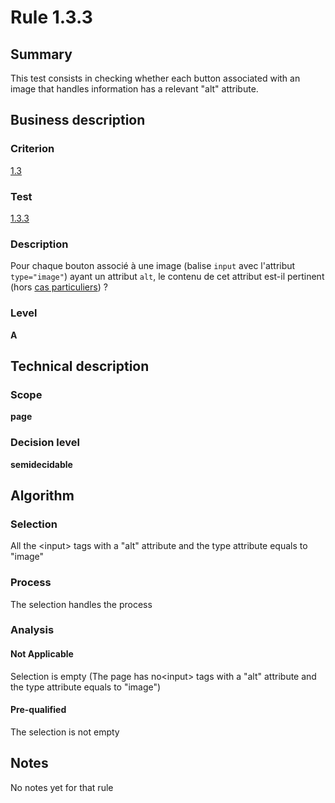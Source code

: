 # Rule 1.3.3
## Summary

This test consists in checking whether each button associated with an
image that handles information has a relevant "alt" attribute.

## Business description

### Criterion

[1.3](http://references.modernisation.gouv.fr/sites/default/files/RGAA3_RC2-1/referentiel_technique.htm#crit-1-3)

### Test

[1.3.3](http://references.modernisation.gouv.fr/sites/default/files/RGAA3_RC2-1/referentiel_technique.htm#test-1-3-3)

### Description

Pour chaque bouton associ&eacute; &agrave; une image (balise `input` avec l'attribut `type="image"`) ayant un attribut `alt`, le contenu de cet attribut est-il pertinent (hors <a href="http://references.modernisation.gouv.fr/sites/default/files/RGAA3_RC2-1/cas_particulier.htm#cpCrit1-3" title="Cas particuliers pour le crit&egrave;re 1.3">cas particuliers</a>) ?

### Level

**A**

## Technical description

### Scope

**page**

### Decision level

**semidecidable**

## Algorithm

### Selection

All the <input\> tags with a "alt" attribute and the type attribute
equals to "image"

### Process

The selection handles the process

### Analysis

#### Not Applicable

Selection is empty (The page has no<input\> tags with a "alt" attribute
and the type attribute equals to "image")

#### Pre-qualified

The selection is not empty

## Notes

No notes yet for that rule
